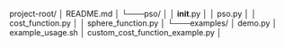 project-root/
│   README.md
│
└───pso/
│   │   __init__.py
│   │   pso.py
│   │   cost_function.py
│   │   sphere_function.py
│
└───examples/
    │   demo.py
    │   example_usage.sh
    │   custom_cost_function_example.py
    │
